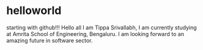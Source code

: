 # helloworld
starting with github!!!
Hello all I am Tippa Srivallabh, I am currently studying at Amrita School of Engineering, Bengaluru.
I am looking forward to an amazing future in software sector.
